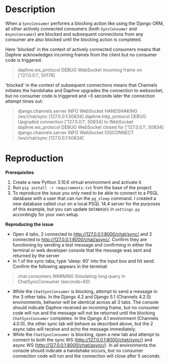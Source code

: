 # Description
When a `SyncConsumer` performs a blocking action like using the Django ORM, all other actively connected consumers (both `SyncConsumer` and `AsyncConsumer`) are blocked and subsequent connections from any consumer are also blocked until the blocking action is completed.

Here 'blocked' in the context of actively connected consumers means that Daphne acknowledges incoming frames from the client but no consumer code is triggered:
> daphne.ws_protocol DEBUG WebSocket incoming frame on ['127.0.0.1', 50176]

'blocked' in the context of subsequent connections means that Channels initiates the handshake and Daphne upgrades the connection to websocket, but no consumer code is triggered and ~5 seconds later the connection attempt times out:
> django.channels.server INFO WebSocket HANDSHAKING /ws/chat/sync [127.0.0.1:50834]
> daphne.http_protocol DEBUG Upgraded connection ['127.0.0.1', 50834] to WebSocket
> daphne.ws_protocol DEBUG WebSocket closed for ['127.0.0.1', 50834]
> django.channels.server INFO WebSocket DISCONNECT /ws/chat/sync [127.0.0.1:50834]

# Reproduction

**Prerequisites**
1. Create a new Python 3.10.6 virtual environment and activate it
2. Run ```pip install -r requirements.txt``` from the base of the project
3. To reproduce the issue you only need to be able to connect to a PSQL database with a user that can run the `pg_sleep` command. I created a new database called `chat` on a local PSQL 14.4 server for the purposes of this example, but you can update `DATABASES` in `settings.py` accordingly for your own setup.

**Reproducing the issue**
- Open 4 tabs, 2 connected to http://127.0.0.1:8000/chat/sync/ and 2 connected to http://127.0.0.1:8000/chat/async/. Confirm they are functioning by sending a test message and confirming in either the terminal or web developer console that the message was sent and returned by the server
- In 1 of the sync tabs, type 'sleep: 60' into the input box and hit send. Confirm the following appears in the terminal:
> chat.consumers WARNING Simulating long query in ChatSyncConsumer (seconds=60)
- While the `ChatSyncConsumer` is blocking, attempt to send a message in the 3 other tabs. In the Django 4.2 and Django 5.1 (Channels 4.2.0) environments, behavior will be identical across all 3 tabs. The console should indicate Daphne received an incoming frame, but no consumer code will run and the message will not be returned until the blocking `ChatSyncConsumer` completes. In the Django 4.1 environment (Channels 4.0.0), the other sync tab will behave as described above, but the 2 async tabs will receive and echo the message immediately.
- While the `ChatSyncConsumer` is blocking, open a new tab and attempt to connect to both the sync WS (http://127.0.0.1:8000/chat/sync/) and async WS (http://127.0.0.1:8000/chat/async/). In all environments the console should indicate a handshake occurs, but no consumer connection code will run and the connection will close after 5 seconds.
